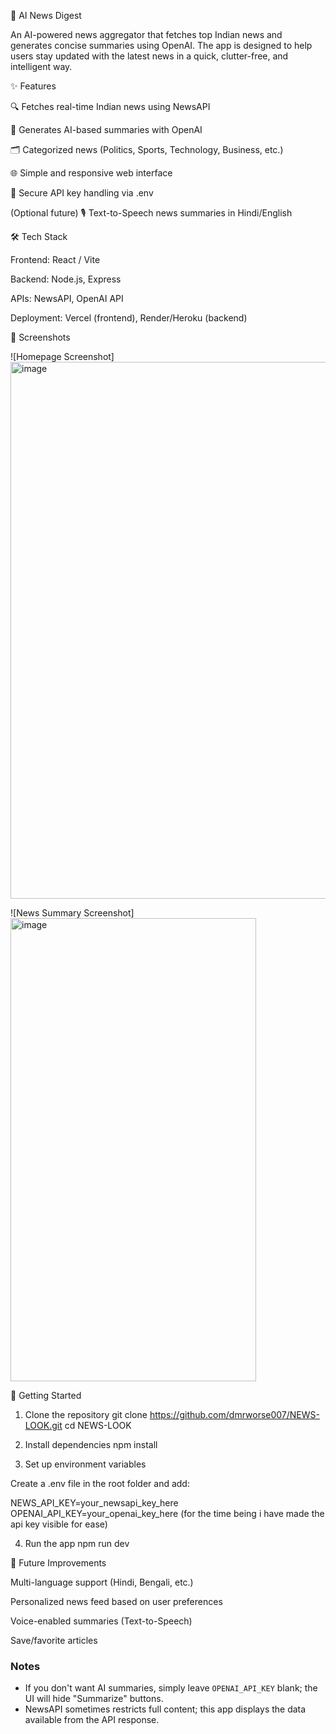 📰 AI News Digest

An AI-powered news aggregator that fetches top Indian news and generates concise summaries using OpenAI.
The app is designed to help users stay updated with the latest news in a quick, clutter-free, and intelligent way.

✨ Features

🔍 Fetches real-time Indian news using NewsAPI

🤖 Generates AI-based summaries with OpenAI

🗂️ Categorized news (Politics, Sports, Technology, Business, etc.)

🌐 Simple and responsive web interface

💾 Secure API key handling via .env

(Optional future) 🎙️ Text-to-Speech news summaries in Hindi/English

🛠️ Tech Stack

Frontend: React / Vite

Backend: Node.js, Express

APIs: NewsAPI, OpenAI API

Deployment: Vercel (frontend), Render/Heroku (backend)

📸 Screenshots


![Homepage Screenshot]
<img width="1857" height="859" alt="image" src="https://github.com/user-attachments/assets/be47aaab-50e3-4f27-b88b-dda091827b82" />

![News Summary Screenshot]
<img width="393" height="741" alt="image" src="https://github.com/user-attachments/assets/537c900f-94e7-4992-b9fb-73c2c380e20d" />


🚀 Getting Started
1. Clone the repository
git clone https://github.com/dmrworse007/NEWS-LOOK.git
cd NEWS-LOOK

2. Install dependencies
npm install

3. Set up environment variables

Create a .env file in the root folder and add:

NEWS_API_KEY=your_newsapi_key_here
OPENAI_API_KEY=your_openai_key_here
(for the time being i have made the api key visible for ease)

4. Run the app
npm run dev

📌 Future Improvements

Multi-language support (Hindi, Bengali, etc.)

Personalized news feed based on user preferences

Voice-enabled summaries (Text-to-Speech)

Save/favorite articles


### Notes

- If you don't want AI summaries, simply leave `OPENAI_API_KEY` blank; the UI will hide "Summarize" buttons.
- NewsAPI sometimes restricts full content; this app displays the data available from the API response.
